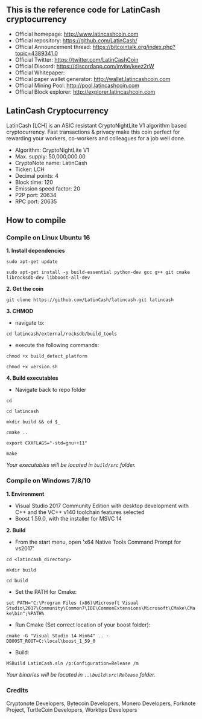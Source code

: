 ## This is the reference code for LatinCash cryptocurrency

* Official homepage: http://www.latincashcoin.com
* Official repository: https://github.com/LatinCash/
* Official Announcement thread: https://bitcointalk.org/index.php?topic=4389341.0
* Official Twitter: https://twitter.com/LatinCashCoin
* Official Discord: https://discordapp.com/invite/keez2rW
* Official Whitepaper:
* Official paper wallet generator: http://wallet.latincashcoin.com
* Official Mining Pool: http://pool.latincashcoin.com
* Official Block explorer: http://explorer.latincashcoin.com

## LatinCash Cryptocurrency

LatinCash [LCH] is an ASIC resistant CryptoNightLite V1 algorithm based cryptocurrency. 
Fast transactions & privacy make this coin perfect for rewarding your workers, co-workers and colleagues for a job well done.

- Algorithm: CryptoNightLite V1
- Max. supply: 50,000,000.00
- CryptoNote name: LatinCash
- Ticker: LCH
- Decimal points: 4
- Block time: 120
- Emission speed factor: 20
- P2P port: 20634
- RPC port: 20635


## How to compile

### Compile on Linux Ubuntu 16

**1. Install dependencies**

``
sudo apt-get update
``

``
sudo apt-get install -y build-essential python-dev gcc g++ git cmake librocksdb-dev libboost-all-dev
``

**2. Get the coin**

``
git clone https://github.com/LatinCash/latincash.git latincash
``

**3. CHMOD**

- navigate to:

``
cd latincash/external/rocksdb/build_tools
``

- execute the following commands:

``
chmod +x build_detect_platform
``

``
chmod +x version.sh
``

**4. Build executables**

- Navigate back to repo folder 

``
cd
``

``
cd latincash
``

``
mkdir build && cd $_
``

``
cmake ..
``

``
export CXXFLAGS="-std=gnu++11"
``

``
make
``

_Your executables will be located in `build/src` folder._


### Compile on Windows 7/8/10

**1. Environment**

- Visual Studio 2017 Community Edition with desktop development with C++ and the VC++ v140 toolchain features selected
- Boost 1.59.0, with the installer for MSVC 14

**2. Build**

- From the start menu, open 'x64 Native Tools Command Prompt for vs2017'

``
cd <latincash_directory>
``

``
mkdir build
``

``
cd build
``


-  Set the PATH for Cmake:

``
set PATH="C:\Program Files (x86)\Microsoft Visual Studio\2017\Community\Common7\IDE\CommonExtensions\Microsoft\CMake\CMake\bin";%PATH%
``

- Run Cmake (Set correct location of your boost folder):

``
cmake -G "Visual Studio 14 Win64" .. -DBOOST_ROOT=C:\local\boost_1_59_0
``

- Build:

``
MSBuild LatinCash.sln /p:Configuration=Release /m
``

_Your binaries  will be located in `..\build\src\Release` folder._


### Credits
Cryptonote Developers, Bytecoin Developers, Monero Developers, Forknote Project, TurtleCoin Developers, Worktips Developers
